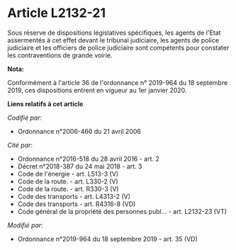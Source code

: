 # Article L2132-21

Sous réserve de dispositions législatives spécifiques, les agents de l'Etat assermentés à cet effet devant le   tribunal
judiciaire, les agents de police judiciaire et les officiers de police judiciaire sont compétents pour constater les
contraventions de grande voirie.

**Nota:**

Conformément à l'article 36 de l'ordonnance n° 2019-964 du 18 septembre 2019, ces dispositions entrent en vigueur au 1er
janvier 2020.

**Liens relatifs à cet article**

_Codifié par_:

  - Ordonnance n°2006-460 du 21 avril 2006

_Cité par_:

  - Ordonnance n°2016-518 du 28 avril 2016 - art. 2
  - Décret n°2018-387 du 24 mai 2018 - art. 3
  - Code de l'énergie - art. L513-3 (V)
  - Code de la route. - art. L330-2 (V)
  - Code de la route. - art. R330-3 (V)
  - Code des transports - art. L4313-2 (V)
  - Code des transports - art. R4316-8 (VD)
  - Code général de la propriété des personnes publ... - art. L2132-23 (VT)

_Modifié par_:

  - Ordonnance n°2019-964 du 18 septembre 2019 - art. 35 (VD)
